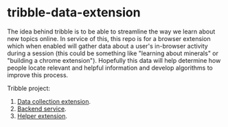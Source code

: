 # tribble-data-extension

The idea behind tribble is to be able to streamline the way we learn about new topics online. In service of this, this repo is for a browser extension which when enabled will gather data about a user's in-browser activity during a session (this could be something like "learning about minerals" or "building a chrome extension"). Hopefully this data will help determine how people locate relevant and helpful information and develop algorithms to improve this process.


Tribble project:

1. [Data collection extension](https://github.com/hnhaefliger/tribble-data-extension).
2. [Backend service](https://github.com/hnhaefliger/tribble).
3. [Helper extension](https://github.com/hnhaefliger/tribble-helper-extension).
